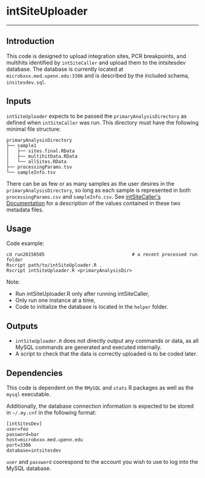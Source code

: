 # intSiteUploader

***


## Introduction
This code is designed to upload integration sites, PCR breakpoints, and multihits identified by `intSiteCaller` and upload them to the intsitesdev database.  The database is currently located at `microbxxx.med.upenn.edu:3306` and is described by the included schema, `insitesdev.sql`.


## Inputs

`intSiteUploader` expects to be passed the `primaryAnalysisDirectory` as defined when `intSiteCaller` was run.  This directory must have the following minimal file structure:

```
primaryAnalysisDirectory
├── sample1
│   ├── sites.final.RData
│   ├── multihitData.RData
│   └── allSites.RData
├── processingParams.tsv
└── sampleInfo.tsv
```

There can be as few or as many samples as the user desires in the `primaryAnalysisDirectory`, so long as each sample is represented in both `processingParams.csv` and `sampleInfo.csv`.  See [intSiteCaller's Documentation](http://www.github.com/esherm/intSiteCaller) for a description of the values contained in these two metadata files. 

## Usage
Code example:
```
cd run20150505                                # a recent processed run folder
Rscript path/to/intSiteUploader.R .
Rscript intSiteUploader.R <primaryAnalysisDir>
```

Note:
* Run intSiteUploader.R only after running intSiteCaller,
* Only run one instance at a time,
* Code to initialize the database is located in the `helper` folder.

## Outputs

* `intSiteUploader.R` does not directly output any commands or data, as all MySQL commands are generated and executed internally.
* A script to check that the data is correctly uploaded is to be coded later.

## Dependencies

This code is dependent on the `RMySQL` and `stats` R packages as well as the `mysql` executable.

Additionally, the database connection information is expected to be stored in `~/.my.cnf` in the following format:

```
[intSitesDev]
user=foo
password=bar
host=microbxxx.med.upenn.edu
port=3306
database=intsitesdev
```

`user` and `password` coorespond to the account you wish to use to log into the MySQL database.


